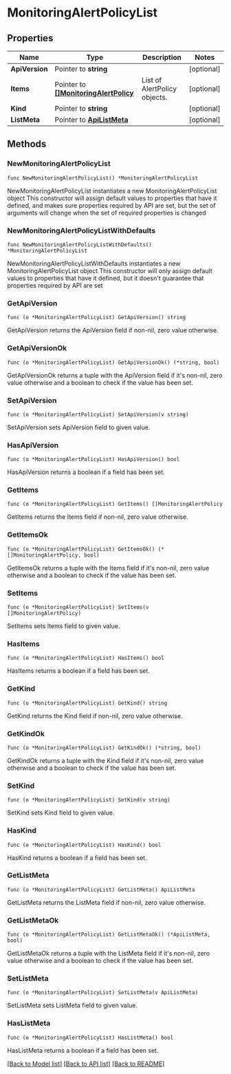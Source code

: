 # MonitoringAlertPolicyList

## Properties

Name | Type | Description | Notes
------------ | ------------- | ------------- | -------------
**ApiVersion** | Pointer to **string** |  | [optional] 
**Items** | Pointer to [**[]MonitoringAlertPolicy**](MonitoringAlertPolicy.md) | List of AlertPolicy objects. | [optional] 
**Kind** | Pointer to **string** |  | [optional] 
**ListMeta** | Pointer to [**ApiListMeta**](apiListMeta.md) |  | [optional] 

## Methods

### NewMonitoringAlertPolicyList

`func NewMonitoringAlertPolicyList() *MonitoringAlertPolicyList`

NewMonitoringAlertPolicyList instantiates a new MonitoringAlertPolicyList object
This constructor will assign default values to properties that have it defined,
and makes sure properties required by API are set, but the set of arguments
will change when the set of required properties is changed

### NewMonitoringAlertPolicyListWithDefaults

`func NewMonitoringAlertPolicyListWithDefaults() *MonitoringAlertPolicyList`

NewMonitoringAlertPolicyListWithDefaults instantiates a new MonitoringAlertPolicyList object
This constructor will only assign default values to properties that have it defined,
but it doesn't guarantee that properties required by API are set

### GetApiVersion

`func (o *MonitoringAlertPolicyList) GetApiVersion() string`

GetApiVersion returns the ApiVersion field if non-nil, zero value otherwise.

### GetApiVersionOk

`func (o *MonitoringAlertPolicyList) GetApiVersionOk() (*string, bool)`

GetApiVersionOk returns a tuple with the ApiVersion field if it's non-nil, zero value otherwise
and a boolean to check if the value has been set.

### SetApiVersion

`func (o *MonitoringAlertPolicyList) SetApiVersion(v string)`

SetApiVersion sets ApiVersion field to given value.

### HasApiVersion

`func (o *MonitoringAlertPolicyList) HasApiVersion() bool`

HasApiVersion returns a boolean if a field has been set.

### GetItems

`func (o *MonitoringAlertPolicyList) GetItems() []MonitoringAlertPolicy`

GetItems returns the Items field if non-nil, zero value otherwise.

### GetItemsOk

`func (o *MonitoringAlertPolicyList) GetItemsOk() (*[]MonitoringAlertPolicy, bool)`

GetItemsOk returns a tuple with the Items field if it's non-nil, zero value otherwise
and a boolean to check if the value has been set.

### SetItems

`func (o *MonitoringAlertPolicyList) SetItems(v []MonitoringAlertPolicy)`

SetItems sets Items field to given value.

### HasItems

`func (o *MonitoringAlertPolicyList) HasItems() bool`

HasItems returns a boolean if a field has been set.

### GetKind

`func (o *MonitoringAlertPolicyList) GetKind() string`

GetKind returns the Kind field if non-nil, zero value otherwise.

### GetKindOk

`func (o *MonitoringAlertPolicyList) GetKindOk() (*string, bool)`

GetKindOk returns a tuple with the Kind field if it's non-nil, zero value otherwise
and a boolean to check if the value has been set.

### SetKind

`func (o *MonitoringAlertPolicyList) SetKind(v string)`

SetKind sets Kind field to given value.

### HasKind

`func (o *MonitoringAlertPolicyList) HasKind() bool`

HasKind returns a boolean if a field has been set.

### GetListMeta

`func (o *MonitoringAlertPolicyList) GetListMeta() ApiListMeta`

GetListMeta returns the ListMeta field if non-nil, zero value otherwise.

### GetListMetaOk

`func (o *MonitoringAlertPolicyList) GetListMetaOk() (*ApiListMeta, bool)`

GetListMetaOk returns a tuple with the ListMeta field if it's non-nil, zero value otherwise
and a boolean to check if the value has been set.

### SetListMeta

`func (o *MonitoringAlertPolicyList) SetListMeta(v ApiListMeta)`

SetListMeta sets ListMeta field to given value.

### HasListMeta

`func (o *MonitoringAlertPolicyList) HasListMeta() bool`

HasListMeta returns a boolean if a field has been set.


[[Back to Model list]](../README.md#documentation-for-models) [[Back to API list]](../README.md#documentation-for-api-endpoints) [[Back to README]](../README.md)


